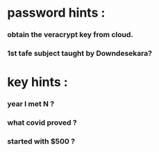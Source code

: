 # password hints : 

### obtain the veracrypt key from cloud.
### 1st tafe subject taught by Downdesekara?

# key hints : 

### year I met N  ?
### what covid proved  ?
### started with $500  ?
